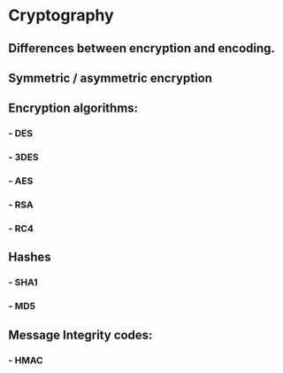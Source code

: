 # Cryptography

## Differences between encryption and encoding.

## Symmetric / asymmetric encryption

## Encryption algorithms:
### - DES
### - 3DES
### - AES
### - RSA
### - RC4

## Hashes
### - SHA1
### - MD5

## Message Integrity codes:
### - HMAC
